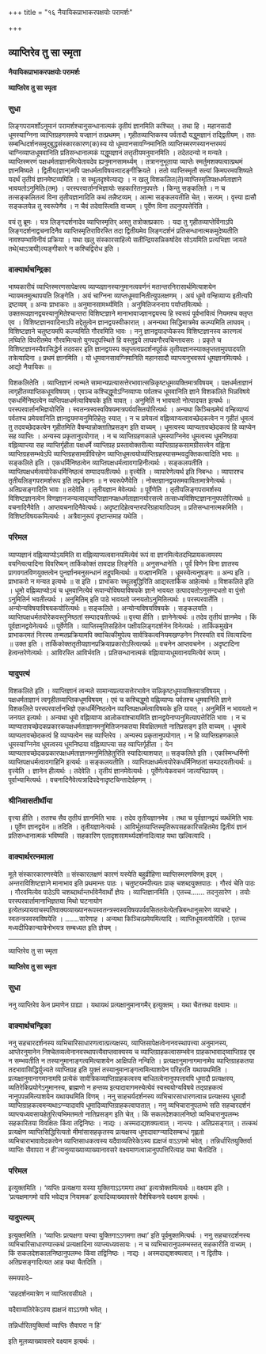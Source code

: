 +++
title = "१६ नैयायिकप्राभाकरपक्षयोः परामर्शः"

+++


## व्याप्तिरेव तु सा स्मृता

**नैयायिकप्राभाकरपक्षयोः परामर्शः**

**व्याप्तिरेव तु सा स्मृता**

### **सुधा**

लिङ्गपरामर्शोऽनुमानं परामर्शश्चानुसन्धानात्मकं तृतीयं ज्ञानमिति कश्चित् । तथा हि । महानसादौ धूमस्याग्निना व्याप्तिग्रहणसमये यज्ज्ञानं तत्प्रथमम् । गृहीतव्याप्तिकस्य पर्वतादौ यद्धूमज्ञानं तद्द्वितीयम् । ततः सम्बन्धिदर्शनसमुद्बुद्धसंस्कारकारण(क)स्य यो धूमवानसावग्निमानिति व्याप्तिस्मरणस्यानन्तरमयं चाग्निव्याप्तधूमवानिति प्रतिसन्धानात्मकं यद्धूमज्ञानं तत्तृतीयमनुमानमिति । तदेतदन्यो न मन्यते । व्याप्तिस्मरणं पक्षधर्मताज्ञानमित्येतावदेव ह्यनुमानसामर्थ्यम् । तत्राननुभूताया व्याप्तेः स्मर्तुमशक्यत्वात्प्रथमं ज्ञानमिष्यते । द्वितीय(ज्ञान)मपि पक्षधर्मताविषयत्वादङ्गीक्रियते । ततो व्याप्तिस्मृतौ सत्यां किमपरमवशिष्यते यदर्थं तृतीयं ज्ञानमेष्टव्यमिति । स स्थूलदृश्वेत्याद्यः । न खलु विशकलित(ते)व्याप्तिस्मृतिपक्षधर्मताज्ञाने भावयतोऽनुमितिः(तम्) । परस्परवार्तानभिज्ञायोः सहकारितानुपपत्तेः । किन्तु सङ्कलिते । न च तत्सङ्कलितत्वं विना तृतीयज्ञानादिति कथं तन्नैष्टव्यम् । आत्मा सङ्कलयतीति चेत् । सत्यम् । वृत्त्या ह्यसौ सङ्कलयेन्न तु स्वरूपेणैव । न चैवं तदेवास्त्विति वाच्यम् । पूर्वेण विना तदनुपपत्तेरिति ।

वयं तु ब्रूमः । यत्र लिङ्गदर्शनादेव व्याप्तिस्मृतिर् अस्तु तत्रोक्तप्रकारः । यदा तु गृहीतव्याप्तेर्विनाऽपि लिङ्गदर्शनाद्वचनादिनैव व्याप्तिस्मृतिराविरस्ति तदा द्वितीयमेव लिङ्गदर्शनं प्रतिसन्धानात्मकमुदेष्यतीति नावश्यम्भाविनीयं प्रक्रिया । यथा खलु संस्कारसाहित्ये सतीन्द्रियसन्निकर्षादेव सोऽयमिति प्रत्यभिज्ञा जायते तथे(थाऽत्रापी)त्यङ्गीकारे न कश्चिद्विरोध इति ।

### **वाक्यार्थचन्द्रिका**

भाष्यकारीयं व्याप्तिस्मरणसापेक्षस्य व्याप्यज्ञानस्यानुमानत्ववर्णनं मतान्तरनिरासार्थमित्याशयेन न्यायमतमुत्थापयति लिङ्गेति । अयं चाग्निना व्याप्तधूमवानितीत्युपलक्षणम् । अयं धूमो वन्हिव्याप्य इतीत्यपि द्रष्टव्यम् ॥ अन्यः प्राभाकरः ॥ अनुमानसामर्थ्यमिति । अनुमितिजननाय पर्याप्तमित्यर्थः । उक्तरूपज्ञानद्वयस्यानुमितेश्चान्तरा विशिष्टज्ञाने मानाभावाज्ज्ञानद्वयस्य हि स्वरूपं पूर्वभावित्वं नियमश्च क्लृप्त एव । विशिष्टज्ञानवादिनाऽपि तद्देतुत्वेन ज्ञानद्वयस्वीकारात् । अनन्यथा सिद्धिमात्रमेव कल्प्यमिति लाघवम् । विशिष्टज्ञाने चतुष्टयमपि कल्प्यमिति गौरवमिति भावः । ननु ज्ञानद्वयादप्येकस्य विशिष्टज्ञानस्य कारणत्वं लघ्विति विपरीतमेव गौरवमित्यतो युगपदुपस्थिते हि वस्तुद्वये लाघवगौरवचिन्तावसरः । प्रकृते च विशिष्टज्ञानस्यैवासिद्धेर्न तदवसर इति ज्ञानद्वयस्य क्लृप्तत्वप्रदर्शनपूर्वकं तृतीयज्ञानस्याक्लृप्ततामुपपादयति तत्रेत्यादिना ॥ प्रथमं ज्ञानमिति । यो धूमवानसावग्निमानिति महानसादौ व्याप्त्यनुभवरूपं धूमज्ञानमित्यर्थः । आद्यो नैयायिकः ॥

विशकलितेति । व्याप्तिज्ञानं त्वन्मते सामान्यप्रत्यासत्तेरभावात्सन्निकृष्टधूमव्यक्तिमात्रविषयम् । पक्षधर्मताज्ञानं त्वगृहीतव्याप्तिकधूमविषयम् । एवञ्च कश्चिद्धूमोऽग्निव्याप्यः पर्वतश्च धूमवानिति ज्ञाने विशकलिते भिन्नविषये एकधर्मिनिष्ठत्वेन व्यप्तिपक्षधर्मत्वाविषयके इति यावत् । अनुमितिं न भावयतो नोत्पादयत इत्यर्थः ॥ परस्परवार्तानभिज्ञयोरिति । स्वतन्त्रस्वस्वविषयमात्रपर्यवसितयोरित्यर्थः । अन्यथा किञ्चित्प्रमेयं वन्हिव्याप्यं पर्वतश्च प्रमेयवानिति ज्ञानद्वयमप्यनुमितिहेतुः स्यात् । न च प्रमेयत्वं वह्निव्याप्यत्वावच्छेदकत्वेन न गृहीतं धूमत्वं तु तदवच्छेदकत्वेन गृहीतमिति वैषम्यान्नोक्तातिप्रसङ्ग इति वाच्यम् । धूमत्वस्य व्याप्यतावच्छेदकत्वं हि व्याप्येन सह व्याप्तिः । अन्यस्य प्रकृतानुपयोगात् । न च व्याप्तिग्रहणकाले धूमस्याग्निनेव धूमत्वस्य धूमनिष्ठया वह्निव्याप्त्या सह व्याप्तिर्गृहीता पक्षधर्मे व्याप्तिग्रह प्रस्तावोक्तरीत्या व्याप्तिग्राहकसामग्रीसत्त्वेन वह्निना व्याप्तिग्रहसम्भवेऽपि व्याप्तिग्रहसामग्रीविरहेण व्याप्तिधूमत्वयोर्व्याप्तिग्रहस्यासम्भवदुक्तिकत्वादिति भावः ॥ सङ्कलिते इति । एकधर्मिनिष्ठत्वेन व्याप्तिपक्षधर्मत्वावगाहिनीत्यर्थः । सङ्कलयतीति । व्याप्तिपक्षधर्मत्वयोरेकधर्मिनिष्ठत्वं सम्पादयतीत्यर्थः ॥ वृत्त्येति । व्यापारेणेत्यर्थ इति निबन्धः । व्यापारश्च तृतीयलिङ्गपरामर्शरूप इति तद्वर्धमानः ॥ न स्वरूपेणैवेति । नोक्तज्ञानद्वयसमवायितामात्रेणेत्यर्थः । अतिप्रसङ्गादिति भावः ॥ तदेवेति । तृतीयज्ञान मेवेत्यर्थः ॥ पूर्वेणेति । तृतीयलिङ्गपरामर्शस्य विशिष्टज्ञानत्वेन विणज्ञानजन्यत्वाद्य्वाप्तिज्ञानपक्षधर्मताज्ञानयोरसत्त्वे तत्साध्यविशिष्टज्ञानानुपपत्तेरित्यर्थः ॥ वचनादिनैवेति । आप्तवचनादिनैवेत्यर्थः। अदृष्टादिहेत्वन्तरपरिग्रहायादिपदम् ॥ प्रतिसन्धानात्मकमिति । विशिष्टविषयकमित्यर्थः । अत्रैवानुरूपं दृष्टान्तमाह यथेति ।

### **परिमल**

व्याप्यज्ञानं वह्निव्याप्योऽयमिति वा वह्निव्याप्यत्ववानयमित्येवं रूपं वा ज्ञानमित्येतदभिप्रायकत्वमस्य वयन्त्वित्यादिना विवरिष्यन् तार्किकोक्तं तावदाह लिङ्गेति ॥ अनुसन्धानेति । पूर्वं विणेन विना ज्ञातस्य प्रागवगतविणयुक्तत्वेन पुनर्ज्ञानमनुसन्धानं तद्रूपमित्यर्थः ॥ यज्ज्ञानमिति । धूमस्येत्यनुषङ्गः ॥ अन्य इति । प्राभाकरो न मन्यत इत्यर्थः ॥ स इति । प्राभाकरः स्थूलबुद्धिरिति आद्यस्तार्किक आहेत्यर्थः ॥ विशकलिते इति । धूमो वह्निव्याप्योऽयं च धूमवानित्येवं रूपान्योविषयाविषयके ज्ञाने भावयत उत्पादयतोऽनुसन्दधतो वा पुंसो ऽनुमितिर्न भवतीत्यर्थः । अनुमितिम् इति पाठे भावयतो जनयतोऽनुमितित्यर्थः ॥ परस्परवार्तेति । अन्योन्यविषयाविषयकयोरित्यर्थः ॥ सङ्कलिते । अन्योन्यविषयविषयके । सङ्कलयति । व्याप्तिपक्षधर्मतयोरेकवस्तुनिष्ठतां सम्पादयतीत्यर्थः ॥ वृत्त्या हीति । ज्ञानेनेत्यर्थः ॥ तदेव तृतीयं ज्ञानमेव । किं पूर्वज्ञानद्वयेनेत्यर्थः ॥ पूर्वेणेति । व्याप्तिस्मृतिसहितेन पक्षीयलिङ्गदर्शनेन विनेत्यर्थः । तार्किकमुखेन प्राभाकरमतं निरस्य तन्मतप्रक्रियामपि क्वाचित्कीमुपेत्य सार्वत्रिकत्वनियमखण्डनेन निरस्यति वयं त्वित्यादिना ॥ उक्त इति । तार्किकोक्ततृतीयज्ञानप्रक्रियाप्रकारोऽस्त्वित्यर्थः ॥ वचनेन आप्तवचनेन । अदृष्टादिना हेत्वन्तरेणेत्यर्थः । आविरस्ति आविर्भवति । प्रतिसन्धानात्मकं वह्निव्याप्यधूमवानयमित्येवं रूपम् ।

### **यादुपत्यं**

विशकलिते इति । व्याप्तिज्ञानं त्वन्मते सामान्यप्रत्यासत्तेरभावेन सन्निकृष्टधूमव्यक्तिमात्रविषयम् । पक्षधर्मताज्ञानं त्वगृहीतव्याप्तिकधूमविषयम् । एवं च कश्चिद्धूमो वह्निव्याप्यः पर्वतश्च धूमवानिति ज्ञाने विशकलिते परस्परवार्तानभिज्ञे एकधर्मिनिष्ठत्वेन व्याप्तिपक्षधर्मत्वाविषयके इति यावत् । अनुमितिं न भावयतो न जनयत इत्यर्थः । अन्यथा धूमो वह्निव्याप्य आलोकवांश्चायमिति ज्ञानद्वयेनाप्यनुमित्यापत्तेरिति भावः । न च व्याप्यातावच्छेदकप्रकारकपक्षधर्मताज्ञानमनुमितिजनकतया विवक्षितमतो नातिप्रसङ्ग इति वाच्यम् । धूमत्वे व्याप्यतावच्छेदकत्वं हि व्याप्यत्वेन सह व्याप्तिरेव । अन्यस्य प्रकृतानुपयोगात् । न हि व्याप्तिग्रहणकाले धूमस्याग्निनेव धूमत्वस्य धूमनिष्ठया वह्निव्याप्त्या सह व्याप्तिर्गृहीता । येन व्याप्यतावच्छेदकप्रकारपक्षधर्मताज्ञानमनुमितिहेतुरिति स्यादित्याशयात् ॥ सङ्कलिते इति । एकस्मिन्धर्मिणी व्याप्तिपक्षधर्मत्वावगाहिनि इत्यर्थः ॥ सङ्कलयतीति । व्याप्तिपक्षधर्मत्वयोरेकधर्मिनिष्ठतां सम्पादयतीत्यर्थः ॥ वृत्त्येति । ज्ञानेन हीत्यर्थः । तदेवेति । तृतीयं ज्ञानमेवेत्यर्थः । पूर्वेणेत्येकवचनं जात्यभिप्रायम् । पूर्वाभ्यामित्यर्थः । वचनादिनैवेत्यत्रादिपदेनादृष्टचिन्तादेर्ग्रहणम् ।

### **श्रीनिवासतीर्थीया**

वृत्त्या हीति । ततश्च सैव तृतीयं ज्ञानमिति भावः । तदेव तृतीयज्ञानमेव । तथा च पूर्वज्ञानद्वयं व्यर्थमिति भावः । पूर्वेण ज्ञानद्वयेन ॥ तदिति । तृतीयज्ञानेत्यर्थः । आविर्भूतव्याप्तिस्मृतिरूपसहकारिसहितमेव द्वितीयं ज्ञानं प्रतिसन्धानात्मकं भविष्यति । सहकारिण एतादृशसामर्थ्यदर्शनादित्याह यथा खल्वित्यादि ।

### **वाक्यार्थरत्नमाला**

मूले संस्कारकारणस्येति ॥ संस्कारलक्षणं कारणं यस्येति बहुव्रीहिणा व्याप्तिस्मरणविणम् इदम् । अन्तराविशिष्टज्ञाने मानाभाव इति प्रथमान्तः पाठः । चतुष्टयमपीत्यतः प्राक् चशब्दयुक्तपाठः । गौरवं चेति पाठः । गौरवमित्येव पाठेऽपि चशब्दार्थान्तर्भावेनैवार्थो ज्ञेयः । व्याप्तिज्ञानमिति । एतच्च....... तदनुसारेण । तयोः परस्परवार्तामानाभिज्ञतया मिथो घटनायोग इत्येतन्न्यायवाचस्पतिवाक्यव्याख्यानरूपस्वतन्त्रस्वस्वविषयपर्यवसिततयेत्येतन्निबन्धानुसारेण व्याचष्टे । स्वतन्त्रस्वस्वविषयेति । .......सारेणाह । अन्यथा किञ्चित्प्रमेयमित्यादि । व्याप्तिधूमत्वयोरिति । एतच्च मध्यदीपिकान्यायेनोभयत्र सम्बध्यत इति ज्ञेयम् ।





------------------------------------------------------------------------

व्याप्तिरेव तु सा स्मृता

**व्याप्तिरेव तु सा स्मृता**

### **सुधा**

ननु व्याप्तिरेव केन प्रमाणेन ग्राह्या । यथायथं प्रत्यक्षानुमानागमैर् इत्युक्तम् । यथा चैतत्तथा वक्ष्यामः ॥

### **वाक्यार्थचन्द्रिका**

ननु सहचारदर्शनस्य व्यभिचारिसाधारणत्वात्प्रत्यक्षस्य, व्याप्तिसापेक्षत्वेनानवस्थापत्त्या अनुमानस्य, आप्तेरनुमानेन निश्चेतव्यत्वेनानवस्थापत्त्यैवाप्तवाक्यस्य च व्याप्तिग्राहकत्वासम्भवेन ग्राहकाभावाद्य्वाप्तिग्रह एव न सम्भवतीति न तस्यानुमानाङ्गत्वमित्याशयेन आक्षिपति नन्विति । प्रत्यक्षानुमानागमानामेव व्याप्तिग्राहकतया तदभावासिद्धिर्युज्यते व्याप्तिग्रह इति युक्तं तस्यानुमानाङ्गत्वमित्याशयेन परिहरति यथायथमिति । प्रत्यक्षानुमानागमानामपि प्रत्येकं सार्वत्रिकव्याप्तिग्राहकत्वस्य बाधितत्वेनानुपपत्तावपि धूमादौ प्रत्यक्षस्य, व्यतिरेकिप्रयोगेऽनुमानस्य, ब्राह्मणो न हन्तव्य इत्यादावागमस्येत्येवं स्वस्वयोग्यविषये तद्ग्राहकत्वं नानुपपन्नमित्याशयेन यथायथमिति विणम् । ननु साहचर्यदर्शनस्य व्यभिचारसाधारणत्वान्न प्रत्यक्षस्य धूमादौ व्याप्तिग्राहकत्वमन्यथाऽग्न्यादावपि धूमादिव्याप्तिग्राहकत्वापातात् । ननु व्यभिचारानुपलम्भे सति सहचारदर्शनं व्याप्त्यध्यवसायहेतुरित्यभिमतमतो नातिप्रसङ्ग इति चेत् । किं सकलदेशकालनिष्ठो व्यभिचारानुपलम्भः सहकारितया विवक्षितः किंवा तद्विनिष्ठः । नाद्यः । अस्मदाद्यशक्यत्वात् । नान्त्यः । अतिप्रसङ्गात् । तत्कथं प्रत्यक्षेण व्याप्तिसिद्धिरित्यतो मीमांसासहकृतस्य प्रत्यक्षस्य धूमादावाग्न्यादिसम्बन्धं गृह्णतो व्यभिचाराभावावेदकत्वेन व्याप्तिसाधकत्वस्य यदैवाव्यतिरेकेऽस्य ह्यक्षजं वाऽऽगमो भवेत् । तन्निर्धारितयुक्तिर्वा व्याप्तिः सैवापरा न ही’त्यनुव्याख्याव्याख्यानावसरे वक्ष्यमाणत्वान्नानुपपत्तिरित्याह यथा चैतदिति ।

### **परिमल**

इत्युक्तमिति । ‘व्यप्तिः प्रत्यक्षगा यस्या युक्तिगाऽऽगमगा तथा’ इत्यत्रोक्तमित्यर्थः ॥ वक्ष्याम इति । ‘प्रत्यक्षमागमो वापि भवेद्यत्र नियामक’ इत्यादिव्याख्यावसरे वैशेषिकनये वक्ष्याम इत्यर्थः ।

### **यादुपत्यम्**

इत्युक्तमिति । ‘व्याप्तिः प्रत्यक्षगा यस्या युक्तिगाऽऽगमगा तथा’ इति पूर्वमुक्तमित्यर्थः । ननु सहचारदर्शनस्य व्यभिचारिसाधारण्यात्कथं प्रत्यक्षादिना व्याप्त्यध्यवसायः । न च व्यभिचारानुपलम्भस्तत् सहकारीति वाच्यम् । किं सकलदेशकालनिष्ठानुपलम्भः किंवा तद्विनिष्ठः । नाद्यः । अस्मदाद्यशक्यत्वात् । न द्वितीयः । अतिप्रसङ्गादित्यत आह यथा चैतदिति ।

समयपादे–

‘सहदर्शनमात्रेण न व्याप्तिरवसीयते ।

यदैवाव्यतिरेकेऽस्य ह्यक्षजं वाऽऽगमो भवेत् ।

तन्निर्धारितयुक्तिर्वा व्याप्तिः सैवापरा न हि’

इति मूलव्याख्यावसरे वक्ष्याम इत्यर्थः ।






